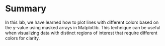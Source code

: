 # Summary

In this lab, we have learned how to plot lines with different colors based on the y-value using masked arrays in Matplotlib. This technique can be useful when visualizing data with distinct regions of interest that require different colors for clarity.
